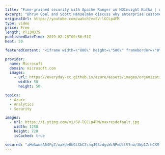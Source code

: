 ```yaml
---
title: "Fine-grained security with Apache Ranger on HDInsight Kafka | Azure Friday"
excerpt: "Dhruv Goel and Scott Hanselman discuss why enterprise customers trust Apache Kafka on Azure HDInsight with their streaming ingestion needs. Integrate Kafka with Azure Active Directory for authentication and set up fine-grained access control with Apache Ranger to let multiple users access Kafka easily"
originalUrl: https://youtube.com/watch?v=SV-lGCLp4FM
type: video
price: Free
length: PT13M37S
publishedDateTime: 2019-02-28T00:56:51Z
heat: 50

featuredContent: "<iframe width=\"800\" height=\"500\" frameborder=\"0\" src=\"https://www.youtube.com/embed/SV-lGCLp4FM\" allow=\"accelerometer; autoplay; encrypted-media; gyroscope; picture-in-picture\" allowfullscreen></iframe>"

provider:
  name: Microsoft
  domain: microsoft.com
  images:
    - url: https://everyday-cc.github.io/azure/assets/images/organizations/microsoft.com-50x50.jpg
      width: 50
      height: 50

topics:
  - Azure
  - Analytics
  - Security

images:
  - url: https://i.ytimg.com/vi/SV-lGCLp4FM/maxresdefault.jpg
    width: 1280
    height: 720
    isCached: true

secured: "aHwAwueA54FgZ/oakUe0bGtXbCZshqJ93zdgvWiNPmULtV7nw/3Wp1ZrhCXMl5ncFUDHI7AD1xbmG7b+wgqMQdxXdv/dEBAk1QP4MSMGo3FVffkeBeAMANyITCsGfjiYjYyJ5wR3I5T+nCG9tDmoOXcDpAbCjdUb7YaigZHhuNvjmqThEd9sp+k3eYxtL68Bc0BpdGRQ1yDeaSLJeEcD4xDKM5QUIQ8ZwzfeLIaSsVwv6AkXAHA4IjttA27xWvknC0+JqHx0J8XpvuqzlcjbHpi21OK+RNnwKJJv2ZRuTigox/oCoAJpFICp2rtFAm6/ESNHV4QKWFZtaRj3yA5CS3d1FeY9KH+jwXOzf++Em/BCY2REmkHHdvFYBY1jklJXl+Yds3vM9rtCC1opC6Q8kPC7o/h/i4be1XN8Yq1zLBc=;V+fw9rikIgkC2bscMNKYyQ=="
---
```



